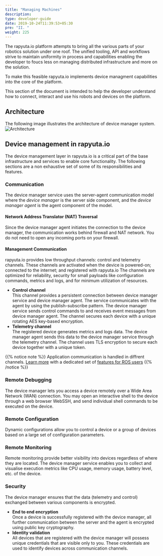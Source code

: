 ```yaml
---
title: "Managing Machines"
description:
type: developer-guide
date: 2019-10-24T11:39:53+05:30
pre: "II. "
weight: 225
---
```


The rapyuta.io platform attempts to bring all the various parts of your robotics solution under one roof. The unified tooling, API and workflows strive to maintain uniformity in process and capabilities enabling the developer to foucs less on managing distributed infrastructure and more on the solution.

To make this feasible rapyuta.io implements device managment capabilities into the core of the platform.

This section of the document is intended to help the developer understand how to connect, interact and use his robots and devices on the platform.

## Architecture
The following image illustrates the architecture of device
manager system.
![Architecture](/images/core-concepts/device-management/architecture.png?classes=border,shadow&width=60pc)

## Device management in rapyuta.io

The device management layer in rapyuta.io is a critical part of the base infrastructure and services to enable core functionality. The following sections are a non exhaustive set of some of its responsibilities and features.

### Communication
The device manager service uses the server-agent communication
model where the *device manager* is the server side component,
and the *device manager agent* is the agent component of the
model.

#### Network Address Translator (NAT) Traversal
Since the device manager agent initiates the connection to
the device manager, the communication works behind firewall
and NAT network. You do not need to open any incoming ports on your firewall.

#### Management Communication
rapyuta.io provides low throughput channels: control and
telemetry channels. These channels are activated when the device is
powered-on; connected to the internet; and registered with rapyuta.io
The channels are optimized for reliability, security for small
payloads like configuration commands, metrics and logs, and for
minimum utilization of resources. 

* **Control channel**    
  This channel provides a persistent connection between device
  manager service and device manager agent. The service communicates
  with the agent by using the publish-subscribe pattern.
  The device manager service sends control commands to and receives
  event messages from device manager agent. The channel secures each
  device with a unique rotating AES key-based encryption.
* **Telemetry channel**     
  The registered device generates metrics and logs data. The device
  manager agent sends this data to the device manager service
  through the telemetry channel. The channel uses TLS encryption
  to secure each device together with a unique token.

{{% notice note %}}
Application communication is handled in diffrent channels. [Learn more](/developer-guide/manage-software-cycle/communication-topologies/) with a dedicated set of [features for ROS users](/developer-guide/manage-software-cycle/communication-topologies/ros-support/)
{{% /notice %}}

### Remote Debugging
The device manager lets you access a device remotely over a
Wide Area Network (WAN) connection. You may open an
interactive shell to the device through a web browser
WebSSH, and send individual shell commands to be executed
on the device.

### Remote Configuration
Dynamic configurations allow you to  control a device or a
group of devices based on a large set of configuration
parameters.

### Remote Monitoring
Remote monitoring provide better visibility into devices
regardless of where they are located. The device manager
service enables you to collect and visualise execution metrics
like CPU usage, memory usage, battery level, etc. of the device.

### Security 
The device manager ensures that the data
(telemetry and control) exchanged between
various components is encrypted.

* **End to end encryption**    
  Once a device is successfully registered with the device
  manager, all further communication between the server and
  the agent is encrypted using public key cryptography.
* **Identity validation**    
  All devices that are registered with the device manager
  will possess unique credentials that are visible only to
  you. These credentials are used to identify devices
  across communication channels.
